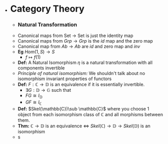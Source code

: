 - # Category Theory
	- ### Natural Transformation
	- Canonical maps from Set -> Set is just the identity map
	- Canonical maps from $Grp \to Grp$ is the $id$ map and the zero map
	- Canonical map from $Ab \to Ab$ are $id$ and zero map and $inv$
	- __Eg__ $Hom(1, S) \to S$
		- $f\mapsto f(1)$
	- __Def:__ A Natural Isomorphism $\eta$ is a natural transformation with all components invertible
	- _Principle of natural isomorphism:_ We shouldn't talk about no isomorphism invariant properties of functors
	- __Def:__ $F: \mathbb{C} \to \mathbb{D}$ is an equivalence if it is essentially invertible.
		- $\exists G:\mathbb{D}\to\mathbb{G}$ such that
		- $FG\cong I_\mathbb{D}$
		- $GF\cong I_\mathbb{C}$
	- __Def:__ $Skel(\mathbb{C})\sub \mathbb{C}$ where you choose $1$ object from each isomorphism class of $\mathbb{C}$ and all morphisms between them.
	- __Thm:__ $\mathbb{C} \to \mathbb{D}$ is an equivalence $\iff$ $Skel(\mathbb{C}) \to \mathbb{D}\to Skel(\mathbb{D})$ is an isomorphism
	- s